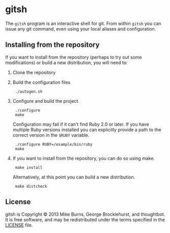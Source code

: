# gitsh

The `gitsh` program is an interactive shell for git. From within `gitsh` you can
issue any git command, even using your local aliases and configuration.

## Installing from the repository

If you want to install from the repository (perhaps to try out some
modifications) or build a new distribution, you will need to:

1. Clone the repository
2. Build the configuration files

        ./autogen.sh

3. Configure and build the project.

        ./configure
        make

    Configuration may fail if it can't find Ruby 2.0 or later. If you have
    multiple Ruby versions installed you can explicitly provide a path to the
    correct version in the `$RUBY` variable.

        ./configure RUBY=/example/bin/ruby
        make

4. If you want to install from the repository, you can do so using make.

        make install

    Alternatively, at this point you can build a new distribution.

        make distcheck

## License

gitsh is Copyright © 2013 Mike Burns, George Brocklehurst, and thoughtbot. It is
free software, and may be redistributed under the terms specified in the
[LICENSE](https://github.com/thoughtbot/gitsh/blob/master/LICENSE) file.

